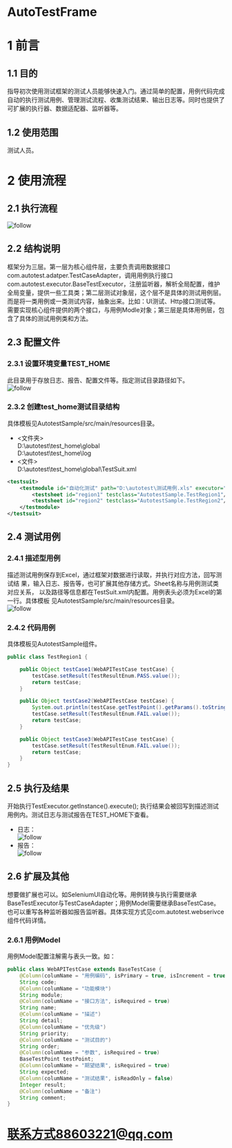 # AutoTestFrame
# 1 前言
## 1.1 目的
指导初次使用测试框架的测试人员能够快速入门。通过简单的配置，用例代码完成自动的执行测试用例、管理测试流程、收集测试结果、输出日志等。同时也提供了可扩展的执行器、数据适配器、监听器等。
## 1.2 使用范围
测试人员。
# 2 使用流程
## 2.1 执行流程
![follow](https://github.com/skyVea/AutoTestFrame/blob/master/Img/follow.png)
## 2.2 结构说明
框架分为三层。第一层为核心组件层，主要负责调用数据接口com.autotest.adatper.TestCaseAdapter，调用用例执行接口com.autotest.executor.BaseTestExecutor，注册监听器，解析全局配置，维护全局变量，提供一些工具类；第二层测试对象层，这个层不是具体的测试用例层。而是将一类用例或一类测试内容，抽象出来。比如：UI测试、Http接口测试等。需要实现核心组件提供的两个接口，与用例Modle对象；第三层是具体用例层，包含了具体的测试用例类和方法。
## 2.3 配置文件
### 2.3.1 设置环境变量TEST_HOME
此目录用于存放日志、报告、配置文件等。指定测试目录路径如下。</br>
![follow](https://github.com/skyVea/AutoTestFrame/blob/master/Img/env.png)
### 2.3.2 创建test_home测试目录结构
具体模板见AutotestSample/src/main/resources目录。</br>
* <文件夹></br>
D:\autotest\test_home\global</br>
D:\autotest\test_home\log</br>
* <文件></br>
D:\autotest\test_home\global\TestSuit.xml</br>
```xml
<testsuit>
	<testmodule id="自动化测试" path="D:\autotest\测试用例.xls" executor="com.autotest.webserivce.executor.WebAPITestExecutor">
		<testsheet id="region1" testclass="AutotestSample.TestRegion1"/>
		<testsheet id="region2" testclass="AutotestSample.TestRegion2"/>
	</testmodule>
</testsuit>
```
## 2.4 测试用例
### 2.4.1 描述型用例
描述测试用例保存到Excel，通过框架对数据进行读取，并执行对应方法，回写测试结	果，输入日志、报告等，也可扩展其他存储方式。Sheet名称与用例测试类对应关系，	以及路径等信息都在TestSuit.xml内配置。用例表头必须为Excel的第一行。具体模板	见AutotestSample/src/main/resources目录。</br>
![follow](https://github.com/skyVea/AutoTestFrame/blob/master/Img/excelcase.png)
### 2.4.2 代码用例
具体模板见AutotestSample组件。</br>
```java
public class TestRegion1 {

	public Object testCase1(WebAPITestCase testCase) {
		testCase.setResult(TestResultEnum.PASS.value());
		return testCase;
	}

	public Object testCase2(WebAPITestCase testCase) {
		System.out.println(testCase.getTestPoint().getParams().toString());
		testCase.setResult(TestResultEnum.FAIL.value());
		return testCase;
	}

	public Object testCase3(WebAPITestCase testCase) {
		testCase.setResult(TestResultEnum.FAIL.value());
		return testCase;
	}
}
```
## 2.5 执行及结果
开始执行TestExecutor.getInstance().execute();
执行结果会被回写到描述测试用例内。测试日志与测试报告在TEST_HOME下查看。
* 日志：</br>
![follow](https://github.com/skyVea/AutoTestFrame/blob/master/Img/log.png)
* 报告：</br>
![follow](https://github.com/skyVea/AutoTestFrame/blob/master/Img/report.png)
## 2.6 扩展及其他
想要做扩展也可以。如SeleniumUI自动化等。用例转换与执行需要继承BaseTestExecutor与TestCaseAdapter；用例Model需要继承BaseTestCase。也可以重写各种监听器如报告监听器。具体实现方式见com.autotest.webserivce组件代码详情。
### 2.6.1 用例Model
用例Model配置注解需与表头一致。如：
```java
public class WebAPITestCase extends BaseTestCase {
	@Column(columName = "用例编码", isPrimary = true, isIncrement = true)
	String code;
	@Column(columName = "功能模块")
	String module;
	@Column(columName = "接口方法", isRequired = true)
	String name;
	@Column(columName = "描述")
	String detail;
	@Column(columName = "优先级")
	String priority;
	@Column(columName = "测试目的")
	String order;
	@Column(columName = "参数", isRequired = true)
	BaseTestPoint testPoint;
	@Column(columName = "期望结果", isRequired = true)
	String expected;
	@Column(columName = "测试结果", isReadOnly = false)
	Integer result;
	@Column(columName = "备注")
	String comment;
}
```
 # 联系方式88603221@qq.com
